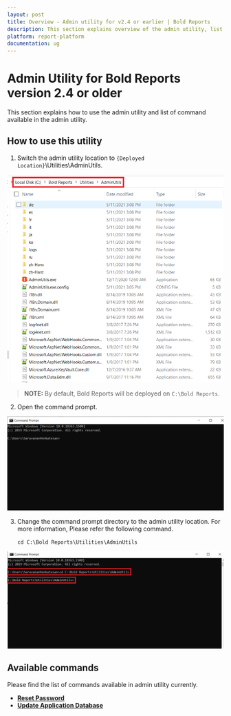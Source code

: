```yaml
---
layout: post
title: Overview - Admin utility for v2.4 or earlier | Bold Reports
description: This section explains overview of the admin utility, list of available commands, and how to use those commands in the admin utility of v2.4 or earlier.
platform: report-platform
documentation: ug
---
```


# Admin Utility for Bold Reports version 2.4 or older

This section explains how to use the admin utility and list of command available in the admin utility.

## How to use this utility

1. Switch the admin utility location to `{Deployed Location}`\Utilities\AdminUtils.

![folder](/static/assets/on-premise/images/tenant-management/admin-utility/folder.png)

> **NOTE:** By default, Bold Reports will be deployed on `C:\Bold Reports`.

2. Open the command prompt.

![cmd-window](/static/assets/on-premise/images/tenant-management/admin-utility/cmdpmpt.png)

3. Change the command prompt directory to the admin utility location. For more information, Please refer the following command.

       cd C:\Bold Reports\Utilities\AdminUtils

![utils-cmd](/static/assets/on-premise/images/tenant-management/admin-utility/displaycmd.png)

## Available commands

Please find the list of commands available in admin utility currently.
* [**Reset Password**](./../v2.4-or-older/reset-password/)
* [**Update Application Database**](./../v2.4-or-older/reset-application-database/)

